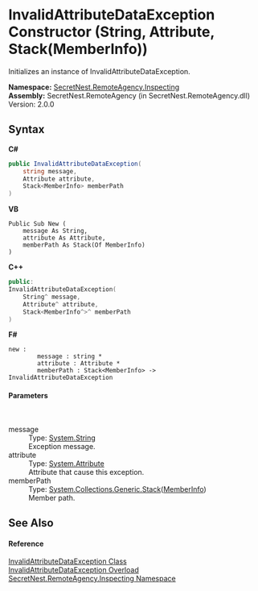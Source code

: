 # InvalidAttributeDataException Constructor (String, Attribute, Stack(MemberInfo))
 

Initializes an instance of InvalidAttributeDataException.

**Namespace:**&nbsp;<a href="N_SecretNest_RemoteAgency_Inspecting">SecretNest.RemoteAgency.Inspecting</a><br />**Assembly:**&nbsp;SecretNest.RemoteAgency (in SecretNest.RemoteAgency.dll) Version: 2.0.0

## Syntax

**C#**<br />
``` C#
public InvalidAttributeDataException(
	string message,
	Attribute attribute,
	Stack<MemberInfo> memberPath
)
```

**VB**<br />
``` VB
Public Sub New ( 
	message As String,
	attribute As Attribute,
	memberPath As Stack(Of MemberInfo)
)
```

**C++**<br />
``` C++
public:
InvalidAttributeDataException(
	String^ message, 
	Attribute^ attribute, 
	Stack<MemberInfo^>^ memberPath
)
```

**F#**<br />
``` F#
new : 
        message : string * 
        attribute : Attribute * 
        memberPath : Stack<MemberInfo> -> InvalidAttributeDataException
```


#### Parameters
&nbsp;<dl><dt>message</dt><dd>Type: <a href="https://docs.microsoft.com/dotnet/api/system.string" target="_blank">System.String</a><br />Exception message.</dd><dt>attribute</dt><dd>Type: <a href="https://docs.microsoft.com/dotnet/api/system.attribute" target="_blank">System.Attribute</a><br />Attribute that cause this exception.</dd><dt>memberPath</dt><dd>Type: <a href="https://docs.microsoft.com/dotnet/api/system.collections.generic.stack-1" target="_blank">System.Collections.Generic.Stack</a>(<a href="https://docs.microsoft.com/dotnet/api/system.reflection.memberinfo" target="_blank">MemberInfo</a>)<br />Member path.</dd></dl>

## See Also


#### Reference
<a href="T_SecretNest_RemoteAgency_Inspecting_InvalidAttributeDataException">InvalidAttributeDataException Class</a><br /><a href="Overload_SecretNest_RemoteAgency_Inspecting_InvalidAttributeDataException__ctor">InvalidAttributeDataException Overload</a><br /><a href="N_SecretNest_RemoteAgency_Inspecting">SecretNest.RemoteAgency.Inspecting Namespace</a><br />